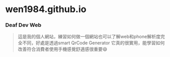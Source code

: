 # wen1984.github.io
### Deaf Dev Web
>這是我的個人網站，練習如何做一個網站也可以了解web和phone解析度完全不同，好處是透過smart QrCode Generator
>它真的很實用，能學習如何改善符合消費者使用手機感覺舒適感很重要:smile:
